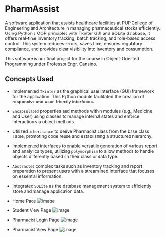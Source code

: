 # PharmAssist
A software application that assists healthcare facilities at PUP College of Engineering and Architecture in managing pharmaceutical stocks efficiently. Using Python's OOP principles with Tkinter GUI and SQLite database, it offers real-time inventory tracking, batch tracking, and role-based access control. This system reduces errors, saves time, ensures regulatory compliance, and provides clear visibility into inventory and consumption.

This software is our final project for the course in Object-Oriented Programming under Professor Engr. Cansino.

## Concepts Used
- Implemented `Tkinter` as the graphical user interface (GUI) framework for the application. This Python module facilitated the creation of responsive and user-friendly interfaces.
- `Encapsulated` properties and methods within modules (e.g., Medicine and User) using classes to manage internal states and enforce interaction via object methods.
- Utilized `inheritance` to derive Pharmacist class from the base class Table, promoting code reuse and establishing a structured hierarchy.
- Implemented interfaces to enable versatile generation of various report and analytics types, utilizing `polymorphism` to allow methods to handle objects differently based on their class or data type.
- `Abstracted` complex tasks such as inventory tracking and report preparation to present users with a streamlined interface that focuses on essential information.
- Integrated `SQLite` as the database management system to efficiently store and manage application data.

- Home Page
![image](https://github.com/user-attachments/assets/e3910e1a-ebc5-43a8-a85b-5467cd37178d)
- Student View Page
![image](https://github.com/user-attachments/assets/96a6f7fb-ff11-4e08-9abd-33699add019c)
- Pharmacist Login Page
![image](https://github.com/user-attachments/assets/048c44d6-6917-47b9-b2da-81deb485c45a)
- Pharmacist View Page
![image](https://github.com/user-attachments/assets/838f0658-8124-4fb6-805a-cd3bc7b34d6a)

